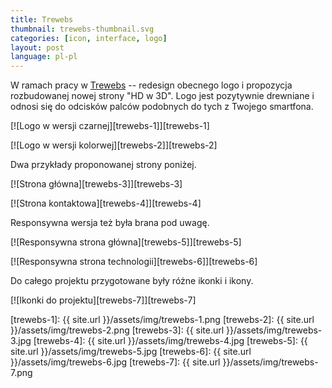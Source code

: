 ```yaml
---
title: Trewebs
thumbnail: trewebs-thumbnail.svg
categories: [icon, interface, logo]
layout: post
language: pl-pl
---
```


W ramach pracy w [Trewebs](http://trewebs.com) -- redesign obecnego logo i propozycja rozbudowanej nowej strony "HD w 3D". Logo jest pozytywnie drewniane i odnosi się do odcisków palców podobnych do tych z Twojego smartfona.

[![Logo w wersji czarnej][trewebs-1]][trewebs-1]

[![Logo w wersji kolorwej][trewebs-2]][trewebs-2]

Dwa przykłady proponowanej strony poniżej.

[![Strona główna][trewebs-3]][trewebs-3]

[![Strona kontaktowa][trewebs-4]][trewebs-4]

Responsywna wersja też była brana pod uwagę.

[![Responsywna strona główna][trewebs-5]][trewebs-5]

[![Responsywna strona technologii][trewebs-6]][trewebs-6]

Do całego projektu przygotowane były różne ikonki i ikony.

[![Ikonki do projektu][trewebs-7]][trewebs-7]

[trewebs-1]: {{ site.url }}/assets/img/trewebs-1.png
[trewebs-2]: {{ site.url }}/assets/img/trewebs-2.png
[trewebs-3]: {{ site.url }}/assets/img/trewebs-3.jpg
[trewebs-4]: {{ site.url }}/assets/img/trewebs-4.jpg
[trewebs-5]: {{ site.url }}/assets/img/trewebs-5.jpg
[trewebs-6]: {{ site.url }}/assets/img/trewebs-6.jpg
[trewebs-7]: {{ site.url }}/assets/img/trewebs-7.png